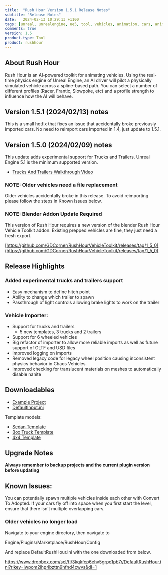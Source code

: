 ```yaml
---
title:  "Rush Hour Version 1.5.1 Release Notes"
subtitle: "Release Notes"
date:   2024-02-13 10:29:13 +1100
tags: [unreal, unrealengine, ue5, tool, vehicles, animation, cars, animation, rushhour, releasenotes]
comments: true
version: 1.5
product-type: Tool
product: rushhour
---
```


## About Rush Hour

Rush Hour is an AI-powered toolkit for animating vehicles. Using the real-time physics engine of Unreal Engine, an AI driver will pilot a physically simulated vehicle across a spline-based path. You can select a number of different profiles (Racer, Frantic, Slowpoke, etc) and a profile strength to influence how the AI will behave.

## Version 1.5.1 (2024/02/13) notes

This is a small hotfix that fixes an issue that accidentally broke previously imported cars. No need to reimport cars imported in 1.4, just update to 1.5.1.

## Version 1.5.0 (2024/02/09) notes

This update adds experimental support for Trucks and Trailers. Unreal Engine 5.1 is the minimum supported version.

- [Trucks And Trailers Walkthrough Video](https://www.youtube.com/watch?v=cKyNdTYD0E4)

### NOTE: Older vehicles need a file replacement

Older vehicles accidentally broke in this release. To avoid reimporting please follow the steps in Known Issues below.

### NOTE: Blender Addon Update Required

This version of Rush Hour requires a new version of the blender Rush Hour Vehicle Toolkit addon. Existing prepped vehicles are fine, they just need a fresh export.

[https://github.com/GDCorner/RushHourVehicleToolkit/releases/tag/1_5_0](https://github.com/GDCorner/RushHourVehicleToolkit/releases/tag/1_5_0)

## Release Highlights

### Added experimental trucks and trailers support

- Easy mechanism to define hitch point
- Ability to change which trailer to spawn
- Passthrough of light controls allowing brake lights to work on the trailer

### Vehicle Importer:

- Support for trucks and trailers
    - 5 new templates, 3 trucks and 2 trailers
- Support for 6 wheeled vehicles
- Big refactor of importer to allow more reliable imports as well as future support of GLTF and USD files
- Improved logging on imports
- Removed legacy code for legacy wheel position causing inconsistent physics behavior in Chaos Vehicles.
- Improved checking for translucent materials on meshes to automatically disable nanite

## Downloadables

- [Example Project](https://rushhourresources.s3.amazonaws.com/v1.4.0/RH_Chaos_Demo_1.4.zip)
- [DefaultInput.ini](https://rushhourresources.s3.amazonaws.com/v1.4.0/DefaultInput.ini)

Template models:
- [Sedan Template](https://rushhourresources.s3.amazonaws.com/v1.4.0/SedanTemplate.blend)
- [Box Truck Template](https://rushhourresources.s3.amazonaws.com/v1.4.0/BoxTruckTemplate.blend)
- [4x4 Template](https://rushhourresources.s3.amazonaws.com/v1.4.0/4x4Template.blend)

## Upgrade Notes

**Always remember to backup projects and the current plugin version before updating**

## Known Issues:

You can potentially spawn multiple vehicles inside each other with Convert To Adopted. If your cars fly off into space when you first start the level, ensure that there isn’t multiple overlapping cars.

### Older vehicles no longer load

Navigate to your engine directory, then navigate to

Engine/Plugins/Marketplace/RushHour/Config

And replace DefaultRushHour.ini with the one downloaded from below.

https://www.dropbox.com/scl/fi/3kqkfcp6ehv5grpo1pb7r/DefaultRushHour.ini?rlkey=iwpom2ihp4bzttn9hfnd4cwvs&dl=1
